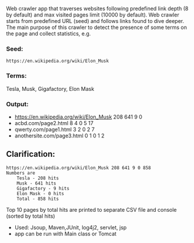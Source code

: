 Web crawler app that traverses websites following predefined link depth (8 by default) and max visited pages limit (10000 by default). Web crawler starts from predefined URL (seed) and follows links found to dive deeper. The main purpose of this crawler to detect the presence of some terms on the page and collect statistics, e.g.

### Seed:
	https://en.wikipedia.org/wiki/Elon_Musk
### Terms:
Tesla, Musk, Gigafactory, Elon Mask
### Output:
+ https://en.wikipedia.org/wiki/Elon_Musk 208 641 9 0
+ acbd.com/page2.html  8 4 0 5 17
+ qwerty.com/page1.html  3 2 0 2 7
+ anothersite.com/page3.html  0 1 0 1 2


## Clarification:
	https://en.wikipedia.org/wiki/Elon_Musk 208 641 9 0 858
	Numbers are
		Tesla - 208 hits
		Musk - 641 hits
		Gigafactory - 9 hits
		Elon Mask - 0 hits
		Total - 858 hits

Top 10 pages by total hits are printed to separate CSV file and console (sorted by total hits)

+ Used: Jsoup, Maven,JUnit, log4j2, servlet, jsp
+ app can be run with Main class or Tomcat
